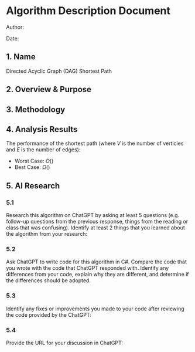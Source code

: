 # Algorithm Description Document

Author: 

Date: 

## 1. Name
Directed Acyclic Graph (DAG) Shortest Path

## 2. Overview & Purpose
<!-- Describe the purpose of the algorithm and what it is used for. -->

## 3. Methodology
<!-- Describe the design of the algorithm.  This should be detailed enough to both understand how the algorithm works and be sufficient to code in any language.  Detailed descriptions will be more than 100 words. 

The inclusion of a picture describing the how the algorithm works will earn bonus points.
![](images/smile.png) -->

## 4. Analysis Results

The performance of the shortest path (where $V$ is the number of verticies and $E$ is the number of edges):

* Worst Case: $O()$
* Best Case: $\Omega()$

## 5. AI Research

### 5.1

Research this algorithm on ChatGPT by asking at least 5 questions (e.g. follow-up questions from the previous response, things from the reading or class that was confusing).  Identify at least 2 things that you learned about the algorithm from your research:

### 5.2

Ask ChatGPT to write code for this algorithm in C#.  Compare the code that you wrote with the code that ChatGPT responded with.  Identify any differences from your code, explain why they are different, and determine if the differences should be adopted.

### 5.3

Identify any fixes or improvements you made to your code after reviewing the code provided by the ChatGPT:

### 5.4

Provide the URL for your discussion in ChatGPT: